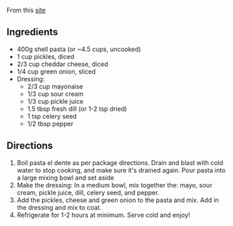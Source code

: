 From this [site](https://www.myorganizedchaos.net/2018/06/dill-pickle-pasta-salad)

## Ingredients
- 400g shell pasta (or ~4.5 cups, uncooked)
- 1 cup pickles, diced
- 2/3 cup cheddar cheese, diced
- 1/4 cup green onion, sliced
- Dressing:
  - 2/3 cup mayonaise
  - 1/3 cup sour cream
  - 1/3 cup pickle juice
  - 1.5 tbsp fresh dill (or 1-2 tsp dried)
  - 1 tsp celery seed
  - 1/2 tbsp pepper


## Directions
1. Boil pasta el dente as per package directions. Drain and blast with cold water to stop cooking, and make sure it's drained again. Pour pasta into a large mixing bowl and set aside
1. Make the dressing: In a medium bowl, mix together the: mayo, sour cream, pickle juice, dill, celery seed, and pepper. 
1. Add the pickles, cheese and green onion to the pasta and mix. Add in the dressing and mix to coat. 
1. Refrigerate for 1-2 hours at minimum. Serve cold and enjoy!

